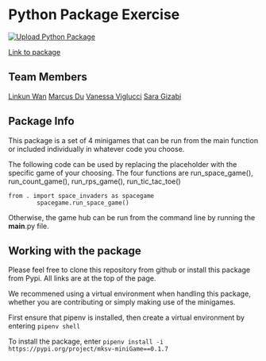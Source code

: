 
# Python Package Exercise
[![Upload Python Package](https://github.com/software-students-spring2024/3-python-package-exercise-team-mskv/actions/workflows/python-publish.yml/badge.svg?branch=main&event=release)](https://github.com/software-students-spring2024/3-python-package-exercise-team-mskv/actions/workflows/python-publish.yml)

[Link to package](https://pypi.org/project/mksv-miniGame)

## Team Members

[Linkun Wan](https://github.com/KKun117)
[Marcus Du](https://github.com/Quadram13)
[Vanessa Viglucci](https://github.com/VanessaViglucci)
[Sara Gizabi](https://github.com/saragizabi)



## Package Info

This package is a set of 4 minigames that can be run from the main function or included individually in whatever code you choose.

The following code can be used by replacing the placeholder with the specific game of your choosing. The four functions are run_space_game(), run_count_game(), run_rps_game(), run_tic_tac_toe()

```
from . import space_invaders as spacegame
        spacegame.run_space_game()
```

Otherwise, the game hub can be run from the command line by running the __main__.py file.


## Working with the package
Please feel free to clone this repository from github or install this package from Pypi. All links are at the top of the page. 

We recommened using a virtual environment when handling this package, whether you are contributing or simply making use of the minigames.

First ensure that pipenv is installed, then create a virtual environment by entering `pipenv shell`

To install the package, enter `pipenv install -i https://pypi.org/project/mksv-miniGame==0.1.7`
